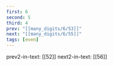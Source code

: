 ```yaml
---
first: 6
second: 5
third: 4
prev: "[[many_digits/6/53]]"
next: "[[many_digits/6/55]]"
tags: [even]
---
```

prev2-in-text: [[52]]
next2-in-text: [[56]]
